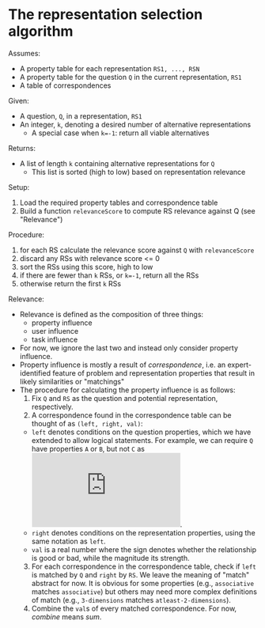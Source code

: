# The representation selection algorithm

Assumes:
 - A property table for each representation `RS1, ..., RSN`
 - A property table for the question `Q` in the current representation, `RS1`
 - A table of correspondences

Given:
 - A question, `Q`, in a representation, `RS1`
 - An integer, `k`, denoting a desired number of alternative representations
    * A special case when `k=-1`: return all viable alternatives

Returns:
 - A list of length `k` containing alternative representations for `Q`
    * This list is sorted (high to low) based on representation relevance

Setup:
1. Load the required property tables and correspondence table
2. Build a function `relevanceScore` to compute RS relevance against Q (see "Relevance")

Procedure:
1. for each RS calculate the relevance score against `Q` with `relevanceScore`
2. discard any RSs with relevance score <= 0
3. sort the RSs using this score, high to low
4. if there are fewer than `k` RSs, or `k=-1`, return all the RSs
5. otherwise return the first `k` RSs

Relevance:
 - Relevance is defined as the composition of three things:
    * property influence
    * user influence
    * task influence
 - For now, we ignore the last two and instead only consider property influence.
 - Property influence is mostly a result of *correspondence*, i.e. an expert-identified feature of problem and representation properties that result in likely similarities or "matchings"
 - The procedure for calculating the property influence is as follows:
   1. Fix `Q` and `RS` as the question and potential representation, respectively.
   2. A correspondence found in the correspondence table can be thought of as `(left, right, val)`:
    * `left` denotes conditions on the question properties, which we have extended to allow logical statements. For example, we can require `Q` have properties `A` or `B`, but not `C` as ![(A \/ B) /\ -C](https://latex.codecogs.com/gif.latex?%28A%20%5Clor%20B%29%20%5Cland%20%5Clnot%20C).
    * `right` denotes conditions on the representation properties, using the same notation as `left`.
    * `val` is a real number where the sign denotes whether the relationship is good or bad, while the magnitude its strength.
   3. For each correspondence in the correspondence table, check if `left` is matched by `Q` and `right` by `RS`. We leave the meaning of "match" abstract for now. It is obvious for some properties (e.g., `associative` matches `associative`) but others may need more complex definitions of match (e.g., `3-dimensions` matches `atleast-2-dimensions`).
   4. Combine the `val`s of every matched correspondence. For now, *combine* means *sum*.

